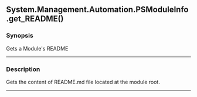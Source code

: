 System.Management.Automation.PSModuleInfo.get_README()
------------------------------------------------------




### Synopsis
Gets a Module's README



---


### Description

Gets the content of README.md file located at the module root.



---
